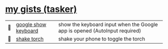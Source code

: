 # [my gists (tasker)](https://gist.github.com/davebrny/144d63c10988138ed207d779110c8cb7)

|  |  |  |  
|:---:|:-------------|:-------|  
| 🔎 | [google show keyboard](https://gist.github.com/davebrny/5d9978f46d6bb25d429f5b57f43f4db0) | show the keyboard input when the Google app is opened (AutoInput required)  
| 🔦 | [shake torch](https://gist.github.com/davebrny/dd2d1471b2520cf847f86216f56b6358) | shake your phone to toggle the torch  

&nbsp;
